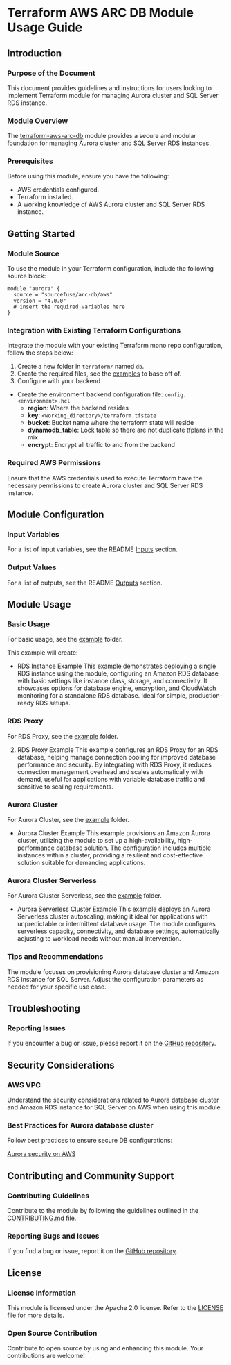 # Terraform AWS ARC DB Module Usage Guide

## Introduction

### Purpose of the Document

This document provides guidelines and instructions for users looking to implement Terraform module for managing Aurora cluster and SQL Server RDS instance.

### Module Overview

The [terraform-aws-arc-db](https://github.com/sourcefuse/terraform-aws-arc-db) module provides a secure and modular foundation for managing Aurora cluster and SQL Server RDS instances.

### Prerequisites

Before using this module, ensure you have the following:

- AWS credentials configured.
- Terraform installed.
- A working knowledge of AWS Aurora cluster and SQL Server RDS instance.

## Getting Started

### Module Source

To use the module in your Terraform configuration, include the following source block:

```hcl
module "aurora" {
  source = "sourcefuse/arc-db/aws"
  version = "4.0.0"
  # insert the required variables here
}
```

### Integration with Existing Terraform Configurations

Integrate the module with your existing Terraform mono repo configuration, follow the steps below:

1. Create a new folder in `terraform/` named `db`.
2. Create the required files, see the [examples](https://github.com/sourcefuse/terraform-aws-arc-db/tree/main/examples/rds) to base off of.
3. Configure with your backend
  - Create the environment backend configuration file: `config.<environment>.hcl`
    - **region**: Where the backend resides
    - **key**: `<working_directory>/terraform.tfstate`
    - **bucket**: Bucket name where the terraform state will reside
    - **dynamodb_table**: Lock table so there are not duplicate tfplans in the mix
    - **encrypt**: Encrypt all traffic to and from the backend

### Required AWS Permissions

Ensure that the AWS credentials used to execute Terraform have the necessary permissions to create Aurora cluster and SQL Server RDS instance.

## Module Configuration

### Input Variables

For a list of input variables, see the README [Inputs](https://github.com/sourcefuse/terraform-aws-arc-db?tab=readme-ov-file#inputs) section.

### Output Values

For a list of outputs, see the README [Outputs](https://github.com/sourcefuse/terraform-aws-arc-db?tab=readme-ov-file#outputs) section.

## Module Usage

### Basic Usage

For basic usage, see the [example](https://github.com/sourcefuse/terraform-aws-arc-db/tree/main/examples/rds) folder.

This example will create:

- RDS Instance Example
This example demonstrates deploying a single RDS instance using the module, configuring an Amazon RDS database with basic settings like instance class, storage, and connectivity. It showcases options for database engine, encryption, and CloudWatch monitoring for a standalone RDS database. Ideal for simple, production-ready RDS setups.

### RDS Proxy

For RDS Proxy, see the [example](https://github.com/sourcefuse/terraform-aws-arc-db/tree/main/examples/rds-proxy) folder.

2. RDS Proxy Example
This example configures an RDS Proxy for an RDS database, helping manage connection pooling for improved database performance and security. By integrating with RDS Proxy, it reduces connection management overhead and scales automatically with demand, useful for applications with variable database traffic and sensitive to scaling requirements.

### Aurora Cluster

For Aurora Cluster, see the [example](https://github.com/sourcefuse/terraform-aws-arc-db/tree/main/examples/aurora) folder.

- Aurora Cluster Example
This example provisions an Amazon Aurora cluster, utilizing the module to set up a high-availability, high-performance database solution. The configuration includes multiple instances within a cluster, providing a resilient and cost-effective solution suitable for demanding applications.

### Aurora Cluster Serverless

For Aurora Cluster Serverless, see the [example](https://github.com/sourcefuse/terraform-aws-arc-db/tree/main/examples/aurora-serverless) folder.

- Aurora Serverless Cluster Example
This example deploys an Aurora Serverless cluster autoscaling, making it ideal for applications with unpredictable or intermittent database usage. The module configures serverless capacity, connectivity, and database settings, automatically adjusting to workload needs without manual intervention.

### Tips and Recommendations

The module focuses on provisioning Aurora database cluster and Amazon RDS instance for SQL Server. Adjust the configuration parameters as needed for your specific use case.

## Troubleshooting

### Reporting Issues

If you encounter a bug or issue, please report it on the [GitHub repository](https://github.com/sourcefuse/terraform-aws-arc-db/issues).

## Security Considerations

### AWS VPC

Understand the security considerations related to Aurora database cluster and Amazon RDS instance for SQL Server on AWS when using this module.

### Best Practices for Aurora database cluster

Follow best practices to ensure secure DB configurations:

[Aurora security on AWS](https://docs.aws.amazon.com/AmazonRDS/latest/AuroraUserGuide/CHAP_BestPractices.Security.html)

## Contributing and Community Support

### Contributing Guidelines

Contribute to the module by following the guidelines outlined in the [CONTRIBUTING.md](https://github.com/sourcefuse/terraform-aws-arc-db/blob/main/CONTRIBUTING.md) file.

### Reporting Bugs and Issues

If you find a bug or issue, report it on the [GitHub repository](https://github.com/sourcefuse/terraform-aws-arc-db/issues).

## License

### License Information

This module is licensed under the Apache 2.0 license. Refer to the [LICENSE](https://github.com/sourcefuse/terraform-aws-arc-db/blob/main/LICENSE) file for more details.

### Open Source Contribution

Contribute to open source by using and enhancing this module. Your contributions are welcome!
